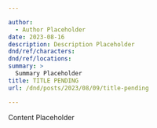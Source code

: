 ```yaml
---

author:
  - Author Placeholder
date: 2023-08-16
description: Description Placeholder
dnd/ref/characters:
dnd/ref/locations:
summary: >
  Summary Placeholder
title: TITLE PENDING
url: /dnd/posts/2023/08/09/title-pending

---
```


Content Placeholder

